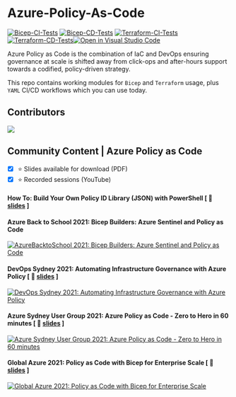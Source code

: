 # Azure-Policy-As-Code
[![Bicep-CI-Tests](https://github.com/globalbao/azure-policy-as-code/actions/workflows/Bicep-CI-Tests.yml/badge.svg)](https://github.com/globalbao/azure-policy-as-code/actions/workflows/Bicep-CI-Tests.yml) [![Bicep-CD-Tests](https://github.com/globalbao/azure-policy-as-code/actions/workflows/Bicep-CD-Tests.yml/badge.svg)](https://github.com/globalbao/azure-policy-as-code/actions/workflows/Bicep-CD-Tests.yml) [![Terraform-CI-Tests](https://github.com/globalbao/azure-policy-as-code/actions/workflows/Terraform-CI-Tests.yml/badge.svg)](https://github.com/globalbao/azure-policy-as-code/actions/workflows/Terraform-CI-Tests.yml) [![Terraform-CD-Tests](https://github.com/globalbao/azure-policy-as-code/actions/workflows/Terraform-CD-Tests.yml/badge.svg)](https://github.com/globalbao/azure-policy-as-code/actions/workflows/Terraform-CD-Tests.yml)[![Open in Visual Studio Code](https://open.vscode.dev/badges/open-in-vscode.svg)](https://open.vscode.dev/globalbao/azure-policy-as-code)

Azure Policy as Code is the combination of IaC and DevOps ensuring governance at scale is shifted away from click-ops and after-hours support towards a codified, policy-driven strategy.

This repo contains working modules for `Bicep` and `Terraform` usage, plus `YAML` CI/CD workflows which you can use today.

## Contributors
<a href="https://github.com/globalbao/azure-policy-as-code/graphs/contributors">
  <img src="https://contrib.rocks/image?repo=globalbao/azure-policy-as-code" />
</a>

## Community Content | Azure Policy as Code

- [x] :star: Slides available for download (PDF)
- [x] :star: Recorded sessions (YouTube)

#### How To: Build Your Own Policy ID Library (JSON) with PowerShell [ :floppy_disk: [slides](https://jloudon.com/assets/pdfs/HowTo-JSONPolicyLibraryWithPowerShell.pdf) ]

#### Azure Back to School 2021: Bicep Builders: Azure Sentinel and Policy as Code
[![AzureBacktoSchool 2021: Bicep Builders: Azure Sentinel and Policy as Code](https://jloudon.com/assets/images/AzureBackToSchool2021-BicepBuildersAzureSentinelPolicyAsCode.png)](https://youtu.be/B03V3Tazcec)

#### DevOps Sydney 2021: Automating Infrastructure Governance with Azure Policy [ :floppy_disk: [slides](https://jloudon.com/assets/pdfs/SydDevOps2021_AutomateInfraGovWithAzPolicy.pdf) ]
[![DevOps Sydney 2021: Automating Infrastructure Governance with Azure Policy](https://img.youtube.com/vi/dPwy8nlNyNM/0.jpg)](https://youtu.be/dPwy8nlNyNM?t=570)

#### Azure Sydney User Group 2021: Azure Policy as Code - Zero to Hero in 60 minutes [ :floppy_disk: [slides](https://jloudon.com/assets/pdfs/AzureSydUserGroup2021_PolicyAsCode_ZeroToHero60min.pdf) ]
[![Azure Sydney User Group 2021: Azure Policy as Code - Zero to Hero in 60 minutes](https://img.youtube.com/vi/AVn5glYBz84/0.jpg)](https://youtu.be/AVn5glYBz84?t=2380)

#### Global Azure 2021: Policy as Code with Bicep for Enterprise Scale [ :floppy_disk: [slides](https://jloudon.com/assets/pdfs/GlobalAzure2021_PolicyAsCodeWithBicepForEnterpriseScale.pdf) ]
[![Global Azure 2021: Policy as Code with Bicep for Enterprise Scale](https://img.youtube.com/vi/qpnMJXw6pIg/0.jpg)](https://youtu.be/qpnMJXw6pIg)

